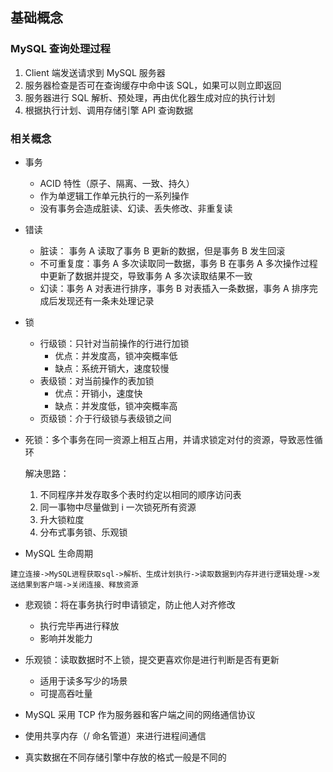 ## 基础概念

### MySQL 查询处理过程

1. Client 端发送请求到 MySQL 服务器
1. 服务器检查是否可在查询缓存中命中该 SQL，如果可以则立即返回
1. 服务器进行 SQL 解析、预处理，再由优化器生成对应的执行计划
1. 根据执行计划、调用存储引擎 API 查询数据

### 相关概念

- 事务
  - ACID 特性（原子、隔离、一致、持久）
  - 作为单逻辑工作单元执行的一系列操作
  - 没有事务会造成脏读、幻读、丢失修改、非重复读

- 错读
  - 脏读： 事务 A 读取了事务 B 更新的数据，但是事务 B 发生回滚
  - 不可重复度：事务 A 多次读取同一数据，事务 B 在事务 A 多次操作过程中更新了数据并提交，导致事务 A 多次读取结果不一致
  - 幻读：事务 A 对表进行排序，事务 B 对表插入一条数据，事务 A 排序完成后发现还有一条未处理记录

- 锁
  - 行级锁：只针对当前操作的行进行加锁
    - 优点：并发度高，锁冲突概率低
    - 缺点：系统开销大，速度较慢
  - 表级锁：对当前操作的表加锁
    - 优点：开销小，速度快
    - 缺点：并发度低，锁冲突概率高
  - 页级锁：介于行级锁与表级锁之间

- 死锁：多个事务在同一资源上相互占用，并请求锁定对付的资源，导致恶性循环

  解决思路：
    1. 不同程序并发存取多个表时约定以相同的顺序访问表
    1. 同一事物中尽量做到 i 一次锁死所有资源
    1. 升大锁粒度
    1. 分布式事务锁、乐观锁

- MySQL 生命周期

```
建立连接->MySQL进程获取sql->解析、生成计划执行->读取数据到内存并进行逻辑处理->发送结果到客户端->关闭连接、释放资源
```

- 悲观锁：将在事务执行时申请锁定，防止他人对齐修改
  - 执行完毕再进行释放
  - 影响并发能力

- 乐观锁：读取数据时不上锁，提交更喜欢你是进行判断是否有更新
  - 适用于读多写少的场景
  - 可提高吞吐量

- MySQL 采用 TCP 作为服务器和客户端之间的网络通信协议
- 使用共享内存（/ 命名管道）来进行进程间通信

- 真实数据在不同存储引擎中存放的格式一般是不同的
